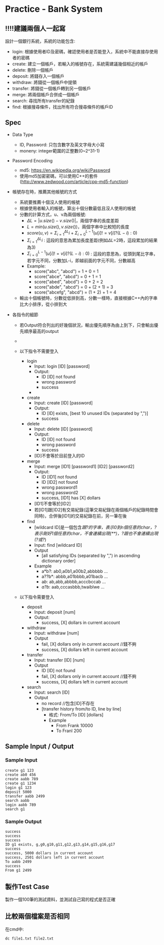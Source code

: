 # Practice - Bank System
## !!!!建議兩個人一起寫

設計一個銀行系統，系統的功能包含:
* login: 根據使用者ID及密碼，確認使用者是否能登入，系統中不能直接存使用者的密碼
* create: 建立一個帳戶，若輸入的帳號存在，系統需建議幾個相近的帳戶
* delete: 刪除一個帳戶
* deposit: 將錢存入一個帳戶
* withdraw: 將錢從一個帳戶中提領
* transfer: 將錢從一個帳戶轉到另一個帳戶
* merge: 將兩個帳戶合併成一個帳戶
* search: 尋找所有transfer的紀錄
* find: 根據搜尋條件，找出所有符合搜尋條件的帳戶ID

## Spec

* Data Type
    * ID, Password: 只包含數字及英文字母大小寫
    * moneny: integer範圍的正整數(0~2^31-1)

* Password Encoding
    * md5: https://en.wikipedia.org/wiki/Password
    * 使用md5加密密碼，可以使用C++的套件 (http://www.zedwood.com/article/cpp-md5-function)

* 帳號存在時，推薦其他帳號的方式
    * 系統要推薦十個沒人使用的帳號
    * 根據使用者輸入的帳號，算出十個分數最低且沒人使用的帳號
    * 分數的計算方式，u、v為兩個帳號:
        * $\Delta{L} = |u.size() - v.size()|$，兩個字串的長度差距
        * $L = min(u.size(), v.size())$，兩個字串中比較短的長度
        * $score(u,v) = \Sigma_{i=1}^{\Delta{L}} i + \Sigma_{i=0}^{L-1} (u[i]!=v[i]?(L-i):0)$
        * $\Sigma_{i=1}^{\Delta{L}} i$ : 這段的意思為累加長度差距(例如$\Delta{L}$=2時，這段累加的結果為3)
        * $\Sigma_{i=0}^{L-1} (u[i]!=v[i]?(L-i):0)$ : 這段的意思為，從頭到尾比字串，若字元不同，分數加L-i，即越前面的字元不同，分數越高
        * Example:
            * score("abc", "abcd") = 1 + 0 = 1 
            * score("abce", "abcd") = 0 + 1 = 1
            * score("abed", "abcd") = 0 + 2 = 2
            * score("abde", "abcd") = 0 + (2 + 1) = 3
            * score("abcefg", "abcd") = (1 + 2) + 1 = 4
    * 輸出十個帳號時，分數從低排到高，分數一樣時，直接根據C++內的字串比大小排序，從小排到大
    
* 各指令的細節
    * 若Output符合列出的好幾個狀況，輸出優先順序為由上到下，只會輸出優先順序最高的output
    *
    * 以下指令不需要登入
        * login
            * Input: login [ID] [password]
            * Output:
                * ID [ID] not found 
                * wrong password
                * success
            * 
        * create
            * Input: create [ID] [password]
            * Output:
                * ID [ID] exists, [best 10 unused IDs (separated by ",")]
                * success
        * delete
            * Input: delete [ID] [password]
            * Output:
                * ID [ID] not found
                * wrong password
                * success
            * [ID]不會等於目前登入的ID
        * merge
            * Input: merge [ID1] [password1] [ID2] [password2]
            * Output:
                * ID [ID1] not found
                * ID [ID2] not found
                * wrong password1
                * wrong password2
                * success, [ID1] has [X] dollars
            * [ID1]不會等於[ID2]
            * 若[ID1]跟[ID2]有交易紀錄(這筆交易紀錄在兩個帳戶的紀錄時間會同時)，合併後[ID1]的交易紀錄在前，另一筆在後
        * find
            * [wildcard ID]是一個包含*跟?的字串，*表示0到n個任意的char，?表示剛好1個任意的char，*不會連續出現(**)，?跟*也不會連續出現(*?或?*)
            * Input: find [wildcard ID]
            * Output
                * [all satisfying IDs (separated by ",") in ascending dictionary order]
            * Example
                * a*b?:  ab0,a0b1,a00b2,abbbbb ...
                * a??b*: abbb,a01bbbb,a01bacb ...
                * a*b*: ab,abb,abbbb,acccbccab ...
                * *a?b*: aab,cccasbbb,twaiblwe ...
            
            
    * 以下指令需要登入
        * deposit
            * Input: deposit [num]
            * Output:
                * success, [X] dollars in current account
        * withdraw
            * Input: withdraw [num]
            * Output
                * fail, [X] dollars only in current account //錢不夠
                * success, [X] dollars left in current account
        * transfer
            * Input: transfer [ID] [num]
            * Output
                * ID [ID] not found
                * fail, [X] dollars only in current account //錢不夠
                * success, [X] dollars left in current account
        * search
            * Input: search [ID]
            * Output
                * no record //包含[ID]不存在
                * [transfer history from/to ID, line by line]
                    * 格式: From/To [ID] [dollars]
                    * Example
                        * From Frank 10000
                        * To Franl 200
        

## Sample Input / Output

### Sample Input

    create g1 123
    create ab0 456
    create aabb 789
    create g1 1234
    login g1 123
    deposit 5000
    transfer aabb 2499
    search aabb
    login aabb 789
    search g1
    
### Sample Output

    success
    success
    success
    ID g1 exists, g,g0,g10,g11,g12,g13,g14,g15,g16,g17
    success
    success, 5000 dollars in current account
    success, 2501 dollars left in current account
    To aabb 2499
    success
    From g1 2499
    
## 製作Test Case

製作一個100筆的測試資料，並測試自己寫的程式是否正確

## 比較兩個檔案是否相同

在cmd中:

    dc file1.txt file2.txt

